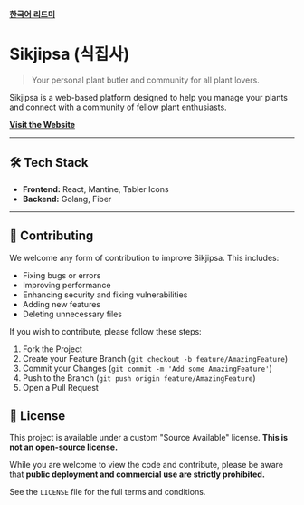 **[한국어 리드미](https://github.com/so-lovely/plants_community/blob/main/README.ko.md)**

# Sikjipsa (식집사)

> Your personal plant butler and community for all plant lovers.

Sikjipsa is a web-based platform designed to help you manage your plants and connect with a community of fellow plant enthusiasts.

**[Visit the Website](https://www.sikjipsa.com)**

---

## 🛠️ Tech Stack

*   **Frontend:** React, Mantine, Tabler Icons
*   **Backend:** Golang, Fiber

---

## 🤝 Contributing

We welcome any form of contribution to improve Sikjipsa. This includes:

*   Fixing bugs or errors
*   Improving performance
*   Enhancing security and fixing vulnerabilities
*   Adding new features
*   Deleting unnecessary files

If you wish to contribute, please follow these steps:

1.  Fork the Project
2.  Create your Feature Branch (`git checkout -b feature/AmazingFeature`)
3.  Commit your Changes (`git commit -m 'Add some AmazingFeature'`)
4.  Push to the Branch (`git push origin feature/AmazingFeature`)
5.  Open a Pull Request

## 📄 License

This project is available under a custom "Source Available" license. **This is not an open-source license.**

While you are welcome to view the code and contribute, please be aware that **public deployment and commercial use are strictly prohibited.**

See the `LICENSE` file for the full terms and conditions.
